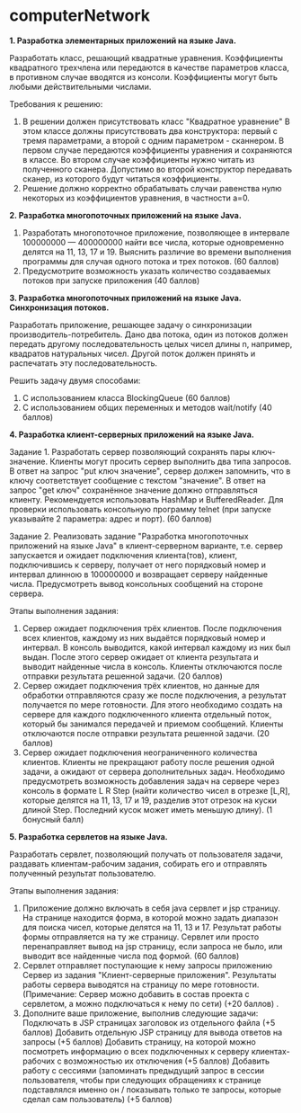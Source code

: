 # computerNetwork
<p><b>1. Разработка элементарных приложений на языке Java.</b></p>

Разработать класс, решающий квадратные уравнения. Коэффициенты квадратного трехчлена или передаются в качестве параметров класса, в противном случае вводятся из консоли. Коэффициенты могут быть любыми действительными числами.

Требования к решению:
1. В решении должен присутствовать класс "Квадратное уравнение"
В этом классе должны присутствовать два конструктора: первый с тремя параметрами, а второй с одним параметром - сканнером. В первом случае передаются коэффициенты уравнения и сохраняются в классе. Во втором случае коэффициенты нужно читать из полученного сканера. Допустимо во второй конструктор передавать сканер, из которого будут читаться коэффициенты.
2. Решение должно корректно обрабатывать случаи равенства нулю некоторых из коэффициентов уравнения, в частности a=0.

<p><b>2. Разработка многопоточных приложений на языке Java.</b></p>

1. Разработать многопоточное приложение, позволяющее в интервале 100000000 — 400000000 найти все числа, которые одновременно делятся на 11, 13, 17 и 19. Выяснить различие во времени выполнения программы для случая одного потока и трех потоков. (60 баллов)
2. Предусмотрите возможность указать количество создаваемых потоков при запуске приложения (40 баллов)

<p><b>3. Разработка многопоточных приложений на языке Java. Синхронизация потоков. </b></p>

Разработать приложение, решающее задачу о синхронизации производитель-потребитель. Дано два потока, один из потоков должен передать другому последовательность целых чисел длины n, например, квадратов натуральных чисел. Другой поток должен принять и распечатать эту последовательность.

Решить задачу двумя способами:

1. С использованием класса BlockingQueue (60 баллов)
2. С использованием общих переменных и методов wait/notify (40 баллов)

<p><b>4. Разработка клиент-серверных приложений на языке Java. </b></p>

Задание 1. Разработать сервер позволяющий сохранять пары ключ-значение. Клиенты могут просить сервер выполнить два типа запросов. В ответ на запрос "put ключ значение", сервер должен запомнить, что в ключу соответствует сообщение с текстом "значение". В ответ на запрос "get ключ" сохранённое значение должно отправляться клиенту. Рекомендуется использовать HashMap и BufferedReader. Для проверки использовать консольную программу telnet (при запуске указывайте 2 параметра: адрес и порт). (60 баллов)

Задание 2. Реализовать задание "Разработка многопоточных приложений на языке Java" в клиент-серверном варианте, т.е. сервер запускается и ожидает подключения клиента(тов), клиент, подключившись к серверу, получает от него порядковый номер и интервал длинною в 100000000 и возвращает серверу найденные числа. Предусмотреть вывод консольных сообщений на стороне сервера.

Этапы выполнения задания:

1. Сервер ожидает подключения трёх клиентов. После подключения всех клиентов, каждому из них выдаётся порядковый номер и интервал. В консоль выводится, какой интервал каждому из них был выдан. После этого сервер ожидает от клиента результата и выводит найденные числа в консоль. Клиенты отключаются после отправки результата решенной задачи. (20 баллов)
2. Сервер ожидает подключения трёх клиентов, но данные для обработки отправляются сразу же после подключения, а результат получается по мере готовности. Для этого необходимо создать на сервере для каждого подключенного клиента отдельный поток, который бы занимался передачей и приемом сообщений. Клиенты отключаются после отправки результата решенной задачи. (20 баллов)
3. Сервер ожидает подключения неограниченного количества клиентов. Клиенты не прекращают работу после решения одной задачи, а ожидают от сервера дополнительных задач. Необходимо предусмотреть возможность добавления задач на сервере через консоль в формате L R Step (найти количество чисел в отрезке [L,R], которые делятся на 11, 13, 17 и 19, разделив этот отрезок на куски длиной Step. Последний кусок может иметь меньшую длину). (1 бонусный балл)

<p><b>5. Разработка сервлетов на языке Java. </b></p>

Разработать сервлет, позволяющий получать от пользователя задачи, раздавать клиентам-рабочим задания, собирать его и отправлять полученный результат пользователю.

Этапы выполнения задания:

1. Приложение должно включать в себя java сервлет и jsp страницу. На странице находится форма, в которой можно задать диапазон для поиска чисел, которые делятся на 11, 13 и 17. Результат работы формы отправляется на ту же страницу. Сервлет или просто перенаправляет вывод на jsp страницу, если запроса не было, или выводит все найденные числа под формой. (60 баллов)
2. Сервлет отправляет поступающие к нему запросы приложению Сервер из задания "Клиент-серверные приложения". Результаты работы сервера выводятся на страницу по мере готовности. (Примечание: Сервер можно добавить в состав проекта с сервлетом, а можно подключаться к нему по сети) (+20 баллов) .
3. Дополните ваше приложение, выполнив следующие задачи:
Подключать в JSP страницах заголовок из отдельного файла (+5 баллов)
Добавить отдельную JSP страницу для вывода ответов на запросы (+5 баллов)
Добавить страницу, на которой можно посмотреть информацию о всех подключенных к серверу клиентах-рабочих с возможностью их отключения (+5 баллов)
Добавить работу с сессиями (запоминать предыдущий запрос в сессии пользователя, чтобы при следующих обращениях к странице подставлялся именно он / показывать только те запросы, которые сделал сам пользователь)  (+5 баллов)
